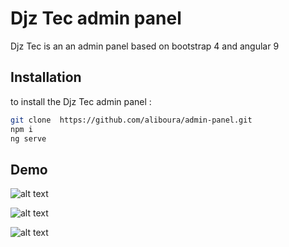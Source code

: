 # Djz Tec admin panel

Djz Tec  is an  an admin panel based on bootstrap 4 and angular 9

## Installation

to install the Djz Tec admin panel :

```bash
git clone  https://github.com/aliboura/admin-panel.git
npm i
ng serve

```

## Demo

![alt text](https://img.techpowerup.org/200514/admin.jpg
)

![alt text](https://img.techpowerup.org/200514/adminred.jpg
)

![alt text](https://img.techpowerup.org/200514/login.jpg
)


